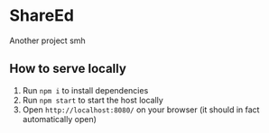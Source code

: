 # ShareEd
Another project smh

## How to serve locally
1. Run `npm i` to install dependencies
2. Run `npm start` to start the host locally
3. Open `http://localhost:8080/` on your browser (it should in fact automatically open)